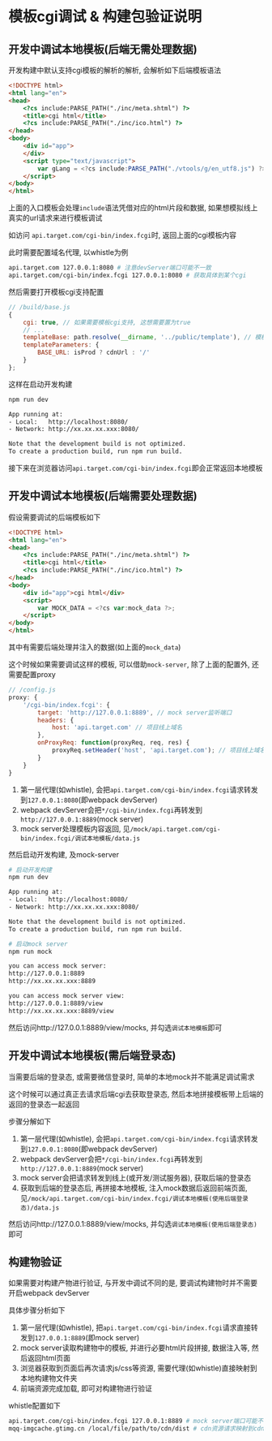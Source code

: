 # 模板cgi调试 & 构建包验证说明

## 开发中调试本地模板(后端无需处理数据)

开发构建中默认支持cgi模板的解析的解析, 会解析如下后端模板语法

```html
<!DOCTYPE html>
<html lang="en">
<head>
	<?cs include:PARSE_PATH("./inc/meta.shtml") ?>
    <title>cgi html</title>
	<?cs include:PARSE_PATH("./inc/ico.html") ?>
</head>
<body>
	<div id="app">
    </div>
    <script type="text/javascript">
        var gLang = <?cs include:PARSE_PATH("./vtools/g/en_utf8.js") ?>;
    </script>
</body>
</html>
```

上面的入口模板会处理`include`语法凭借对应的html片段和数据, 如果想模拟线上真实的url请求来进行模板调试

如访问 `api.target.com/cgi-bin/index.fcgi`时, 返回上面的cgi模板内容

此时需要配置域名代理, 以whistle为例

```bash
api.target.com 127.0.0.1:8080 # 注意devServer端口可能不一致
api.target.com/cgi-bin/index.fcgi 127.0.0.1:8080 # 获取具体到某个cgi
```

然后需要打开模板cgi支持配置

```js
// /build/base.js
{
    cgi: true, // 如果需要模板cgi支持, 这想需要置为true
    // ...
    templateBase: path.resolve(__dirname, '../public/template'), // 模板基础路径, /public/template
    templateParameters: {
        BASE_URL: isProd ? cdnUrl : '/'
    }
};
```

这样在启动开发构建

```bash
npm run dev

App running at:
- Local:   http://localhost:8080/
- Network: http://xx.xx.xx.xxx:8080/

Note that the development build is not optimized.
To create a production build, run npm run build.
```

接下来在浏览器访问`api.target.com/cgi-bin/index.fcgi`即会正常返回本地模板

## 开发中调试本地模板(后端需要处理数据)

假设需要调试的后端模板如下

```html
<!DOCTYPE html>
<html lang="en">
<head>
	<?cs include:PARSE_PATH("./inc/meta.shtml") ?>
    <title>cgi html</title>
	<?cs include:PARSE_PATH("./inc/ico.html") ?>
</head>
<body>
	<div id="app">cgi html</div>
	<script>
	    var MOCK_DATA = <?cs var:mock_data ?>;
	</script>
</body>
</html>
```

其中有需要后端处理并注入的数据(如上面的`mock_data`)

这个时候如果需要调试这样的模板, 可以借助`mock-server`, 除了上面的配置外, 还需要配置proxy

```js
// /config.js
proxy: {
    '/cgi-bin/index.fcgi': {
        target: 'http://127.0.0.1:8889', // mock server监听端口
        headers: {
            host: 'api.target.com' // 项目线上域名
        },
        onProxyReq: function(proxyReq, req, res) {
            proxyReq.setHeader('host', 'api.target.com'); // 项目线上域名
        }
    }
}
```

1. 第一层代理(如whistle), 会把`api.target.com/cgi-bin/index.fcgi`请求转发到`127.0.0.1:8080`(即webpack devServer)
1. webpack devServer会把`*/cgi-bin/index.fcgi`再转发到`http://127.0.0.1:8889`(mock server)
1. mock server处理模板内容返回, 见`/mock/api.target.com/cgi-bin/index.fcgi/调试本地模板/data.js`

然后启动开发构建, 及mock-server

```bash
# 启动开发构建
npm run dev

App running at:
- Local:   http://localhost:8080/
- Network: http://xx.xx.xx.xxx:8080/

Note that the development build is not optimized.
To create a production build, run npm run build.

# 启动mock server
npm run mock

you can access mock server:
http://127.0.0.1:8889
http://xx.xx.xx.xxx:8889

you can access mock server view:
http://127.0.0.1:8889/view
http://xx.xx.xx.xxx:8889/view
```

然后访问http://127.0.0.1:8889/view/mocks, 并勾选`调试本地模板`即可

## 开发中调试本地模板(需后端登录态)

当需要后端的登录态, 或需要微信登录时, 简单的本地mock并不能满足调试需求

这个时候可以通过真正去请求后端cgi去获取登录态, 然后本地拼接模板带上后端的返回的登录态一起返回

步骤分解如下

1. 第一层代理(如whistle), 会把`api.target.com/cgi-bin/index.fcgi`请求转发到`127.0.0.1:8080`(即webpack devServer)
1. webpack devServer会把`*/cgi-bin/index.fcgi`再转发到`http://127.0.0.1:8889`(mock server)
1. mock server会把请求转发到线上(或开发/测试服务器), 获取后端的登录态
1. 获取到后端的登录态后, 再拼接本地模板, 注入mock数据后返回前端页面, 见`/mock/api.target.com/cgi-bin/index.fcgi/调试本地模板(使用后端登录态)/data.js`

然后访问http://127.0.0.1:8889/view/mocks, 并勾选`调试本地模板(使用后端登录态)`即可

## 构建物验证

如果需要对构建产物进行验证, 与开发中调试不同的是, 要调试构建物时并不需要开启webpack devServer

具体步骤分析如下

1. 第一层代理(如whistle), 把`api.target.com/cgi-bin/index.fcgi`请求直接转发到`127.0.0.1:8889`(即mock server)
1. mock server读取构建物中的模板, 并进行必要html片段拼接, 数据注入等, 然后返回html页面
1. 浏览器获取到页面后再次请求js/css等资源, 需要代理(如whistle)直接映射到本地构建物文件夹
1. 前端资源完成加载, 即可对构建物进行验证

whistle配置如下

```bash
api.target.com/cgi-bin/index.fcgi 127.0.0.1:8889 # mock server端口可能不一致
mqq-imgcache.gtimg.cn /local/file/path/to/cdn/dist # cdn资源请求映射到cdn构建物的本地文件夹
```
